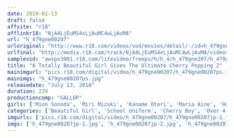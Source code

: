 ```yaml
---
date: 2019-01-13
draft: false
affsite: "r18"
afflinkr18: "NjA4LjEuMS4xLjAuMC4wLjAuMA"
url: "h_479gne00207"
urloriginal: "http://www.r18.com/videos/vod/movies/detail/-/id=h_479gne00207"
urlfinal: "http://media.r18.com/track/NjA4LjEuMS4xLjAuMC4wLjAuMA/videos/vod/movies/detail/-/id=h_479gne00207"
samplevid: "awspv3001.r18.com/litevideo/freepv/h/h_4/h_479gne207/h_479gne207_dmb_w.mp4"
title: "A Totally Beautiful Girl Gives The Ultimate Cherry Popping 2"
mainimgurl: "pics.r18.com/digital/video/h_479gne00207/h_479gne00207ps.jpg"
mainimgs: "h_479gne00207ps.jpg"
releasedate: "July 13, 2018"
duration: 239
productioncomp: "GALLOP"
girls: ['Mion Sonoda', 'Miri Mizuki', 'Kaname Otori', 'Maria Aine', 'Haruka Oohina']
categories: ['Beautiful Girl', 'School Uniform', 'Cherry Boy', 'Over 4 Hours', 'Hi-Def']
imgurls: ['pics.r18.com/digital/video/h_479gne00207/h_479gne00207jp-1.jpg', 'pics.r18.com/digital/video/h_479gne00207/h_479gne00207jp-2.jpg', 'pics.r18.com/digital/video/h_479gne00207/h_479gne00207jp-3.jpg', 'pics.r18.com/digital/video/h_479gne00207/h_479gne00207jp-4.jpg', 'pics.r18.com/digital/video/h_479gne00207/h_479gne00207jp-5.jpg', 'pics.r18.com/digital/video/h_479gne00207/h_479gne00207jp-6.jpg', 'pics.r18.com/digital/video/h_479gne00207/h_479gne00207jp-7.jpg', 'pics.r18.com/digital/video/h_479gne00207/h_479gne00207jp-8.jpg', 'pics.r18.com/digital/video/h_479gne00207/h_479gne00207jp-9.jpg', 'pics.r18.com/digital/video/h_479gne00207/h_479gne00207jp-10.jpg', 'pics.r18.com/digital/video/h_479gne00207/h_479gne00207jp-11.jpg', 'pics.r18.com/digital/video/h_479gne00207/h_479gne00207jp-12.jpg', 'pics.r18.com/digital/video/h_479gne00207/h_479gne00207jp-13.jpg', 'pics.r18.com/digital/video/h_479gne00207/h_479gne00207jp-14.jpg', 'pics.r18.com/digital/video/h_479gne00207/h_479gne00207jp-15.jpg', 'pics.r18.com/digital/video/h_479gne00207/h_479gne00207jp-16.jpg', 'pics.r18.com/digital/video/h_479gne00207/h_479gne00207jp-17.jpg', 'pics.r18.com/digital/video/h_479gne00207/h_479gne00207jp-18.jpg', 'pics.r18.com/digital/video/h_479gne00207/h_479gne00207jp-19.jpg', 'pics.r18.com/digital/video/h_479gne00207/h_479gne00207jp-20.jpg']
imgs: ['h_479gne00207jp-1.jpg', 'h_479gne00207jp-2.jpg', 'h_479gne00207jp-3.jpg', 'h_479gne00207jp-4.jpg', 'h_479gne00207jp-5.jpg', 'h_479gne00207jp-6.jpg', 'h_479gne00207jp-7.jpg', 'h_479gne00207jp-8.jpg', 'h_479gne00207jp-9.jpg', 'h_479gne00207jp-10.jpg', 'h_479gne00207jp-11.jpg', 'h_479gne00207jp-12.jpg', 'h_479gne00207jp-13.jpg', 'h_479gne00207jp-14.jpg', 'h_479gne00207jp-15.jpg', 'h_479gne00207jp-16.jpg', 'h_479gne00207jp-17.jpg', 'h_479gne00207jp-18.jpg', 'h_479gne00207jp-19.jpg', 'h_479gne00207jp-20.jpg']
---
```


